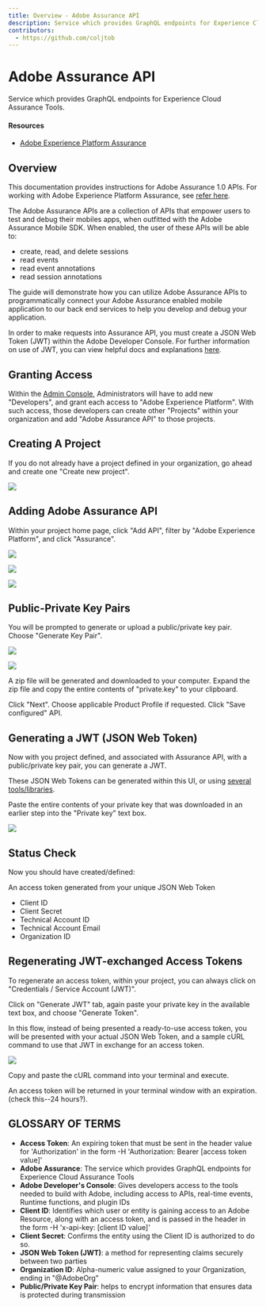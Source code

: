 ```yaml
---
title: Overview - Adobe Assurance API
description: Service which provides GraphQL endpoints for Experience Cloud Assurance Tools.
contributors:
  - https://github.com/coljtob 
---
```


<Hero slots="heading, text"/> 

# Adobe Assurance API

Service which provides GraphQL endpoints for Experience Cloud Assurance Tools.

<Resources slots="heading, links"/>

#### Resources

* [Adobe Experience Platform Assurance](https://aep-sdks.gitbook.io/docs/assurance/project-griffon)

## Overview

This documentation provides instructions for Adobe Assurance 1.0 APIs. For working with Adobe Experience Platform Assurance, see [refer here](https://aep-sdks.gitbook.io/docs/assurance/project-griffon).

The Adobe Assurance APIs are a collection of APIs that empower users to test and debug their mobiles apps, when outfitted with the Adobe Assurance Mobile SDK. 
When enabled, the user of these APIs will be able to:

- create, read, and delete sessions
- read events
- read event annotations
- read session annotations

The guide will demonstrate how you can utilize Adobe Assurance APIs to programmatically connect your Adobe Assurance enabled mobile application to our back end services to help you develop and debug your application.

In order to make requests into Assurance API, you must create a JSON Web Token (JWT) within the Adobe Developer Console. For further information on use of JWT, you can view helpful docs and explanations [here](https://jwt.io/).

## Granting Access
Within the [Admin Console](https://adminconsole.adobe.com/), Administrators will have to add new "Developers", and grant each access to "Adobe Experience Platform". With such access, those developers can create other "Projects" within your organization and add "Adobe Assurance API" to those projects.

## Creating A Project
If you do not already have a project defined in your organization, go ahead and create one "Create new project".

![](images/create_project.png)

## Adding Adobe Assurance API

Within your project home page, click "Add API", filter by "Adobe Experience Platform", and click "Assurance".

![](images/add_api.png)

![](images/product_filter.png)

![](images/assurance_api_plugin.png)

## Public-Private Key Pairs
You will be prompted to generate or upload a public/private key pair. Choose "Generate Key Pair".

![](images/jwt_account.png)

![](images/generate_keypair.png)

A zip file will be generated and downloaded to your computer. Expand the zip file and copy the entire contents of "private.key" to your clipboard.

Click "Next".
Choose applicable Product Profile if requested.
Click "Save configured" API.

## Generating a JWT (JSON Web Token)

Now with you project defined, and associated with Assurance API, with a public/private key pair, you can generate a JWT.

These JSON Web Tokens can be generated within this UI, or using [several tools/libraries](https://jwt.io/libraries).

Paste the entire contents of your private key that was downloaded in an earlier step into the "Private key" text box.

![](images/paste_key.png)

## Status Check

Now you should have created/defined:

An access token generated from your unique JSON Web Token
- Client ID
- Client Secret
- Technical Account ID
- Technical Account Email
- Organization ID

## Regenerating JWT-exchanged Access Tokens
To regenerate an access token, within your project, you can always click on "Credentials / Service Account (JWT)".

Click on "Generate JWT" tab, again paste your private key in the available text box, and choose "Generate Token".

In this flow, instead of being presented a ready-to-use access token, you will be presented with your actual JSON Web Token, and a sample cURL command to use that JWT in exchange for an access token.

![](images/regenerate.png)

Copy and paste the cURL command into your terminal and execute.

An access token will be returned in your terminal window with an expiration. (check this--24 hours?).


## GLOSSARY OF TERMS

- **Access Token**: An expiring token that must be sent in the header value for 'Authorization' in the form -H 'Authorization: Bearer [access token value]'
- **Adobe Assurance**: The service which provides GraphQL endpoints for Experience Cloud Assurance Tools
- **Adobe Developer's Console**: Gives developers access to the tools needed to build with Adobe, including access to APIs, real-time events, Runtime functions, and plugin IDs
- **Client ID**: Identifies which user or entity is gaining access to an Adobe Resource, along with an access token, and is passed in the header in the form -H 'x-api-key: [client ID value]'
- **Client Secret**: Confirms the entity using the Client ID is authorized to do so.
- **JSON Web Token (JWT)**: a method for representing claims securely between two parties
- **Organization ID**: Alpha-numeric value assigned to your Organization, ending in "@AdobeOrg"
- **Public/Private Key Pair**: helps to encrypt information that ensures data is protected during transmission
 